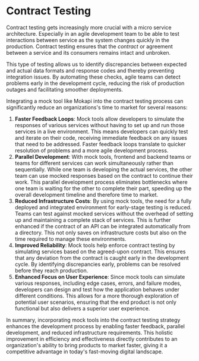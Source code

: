 # Contract Testing

Contract testing gets increasingly more crucial with a micro service architecture. Especially in an agile development team to be able to test interactions between service as the system changes quickly in the production. Contract testing ensures that the *contract* or agreement between a service and its consumers remains intact and unbroken.

This type of testing allows us to identify discrepancies between expected and actual data formats and response codes and thereby preventing integration issues. By automating these checks, agile teams can detect problems early in the development cycle, reducing the risk of production outages and facilitating smoother deployments.

Integrating a mock tool like Mokapi into the contract testing process can significantly reduce an organizations's time to market for several reasons:

1. **Faster Feedback Loops**: Mock tools allow developers to simulate the responses of various services without having to set up and run those services in a live environment. This means developers can quickly test and iterate on their code, receiving immediate feedback on any issues that need to be addressed. Faster feedback loops translate to quicker resolution of problems and a more agile development process.
2. **Parallel Development**: With mock tools, frontend and backend teams or teams for different services can work simultaneously rather than sequentially. While one team is developing the actual services, the other team can use mocked responses based on the contract to continue their work. This parallel development process eliminates bottlenecks where one team is waiting for the other to complete their part, speeding up the overall development timeline and therefore time to market.
3. **Reduced Infrastructure Costs**: By using mock tools, the need for a fully deployed and integrated environment for early-stage testing is reduced. Teams can test against mocked services without the overhead of setting up and maintaining a complete stack of services. This is further enhanced if the contract of an API can be integrated automatically from a directory. This not only saves on infrastructure costs but also on the time required to manage these environments.
4. **Improved Reliability**: Mock tools help enforce contract testing by simulating services based on the agreed-upon contract. This ensures that any deviation from the contract is caught early in the development cycle. By identifying discrepancies early, problems can be resolved before they reach production.
5. **Enhanced Focus on User Experience**: Since mock tools can simulate various responses, including edge cases, errors, and failure modes, developers can design and test how the application behaves under different conditions. This allows for a more thorough exploration of potential user scenarios, ensuring that the end product is not only functional but also delivers a superior user experience.

In summary, incorporating mock tools into the contract testing strategy enhances the development process by enabling faster feedback, parallel development, and reduced infrastructure requirements. This holistic improvement in efficiency and effectiveness directly contributes to an organization's ability to bring products to market faster, giving it a competitive advantage in today's fast-moving digital landscape.